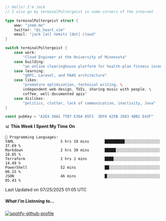 ```go
// Hello! I'm Jack
// I also go by terminalPoltergeist in some corners of the internet

type terminalPoltergeist struct {
    www: "jnem.me"
    twitter: "@i_heart_vim"
    email: "jack [at] nemitz [dot] cloud"
}

switch terminalPoltergeist {
    case work:
        "Cloud Engineer at the University of Minnesota"
    case building:
        "an online clearinghouse platform for health-plan fitness incentive programs"
    case learning:
        "gRPC, Laravel, and PAAS architecture"
    case likes:
        "premature optimization, technical writing, \
        independent web-design, TUIs, sharing music with people, \
        coffee, well-documented apis"
    case dislikes:
        "politics, clutter, lack of communication, inactivity, Java"
}

const pubKey = "A2E4 3AA1 77B7 E36A 05F2  3DF6 A25B 2683 4BB1 E43F"
```

<!--START_SECTION:waka-->
📊 **This Week I Spent My Time On** 

```text
💬 Programming Languages: 
YAML                     5 hrs 19 mins       █████████░░░░░░░░░░░░░░░░   37.69 % 
Markdown                 2 hrs 39 mins       █████░░░░░░░░░░░░░░░░░░░░   18.85 % 
Terraform                2 hrs 2 mins        ████░░░░░░░░░░░░░░░░░░░░░   14.49 % 
PowerShell               52 mins             ██░░░░░░░░░░░░░░░░░░░░░░░   06.15 % 
JSON                     46 mins             █░░░░░░░░░░░░░░░░░░░░░░░░   05.43 % 
```


 Last Updated on 07/25/2025 01:05 UTC
<!--END_SECTION:waka-->

##### What I'm Listening to...

[![spotify-github-profile](https://jnem.me/listening-item?maxAge=2592000)](https://jnem.me/listening)
